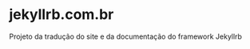 jekyllrb.com.br
===============

Projeto da tradução do site e da documentação do framework Jekyllrb
